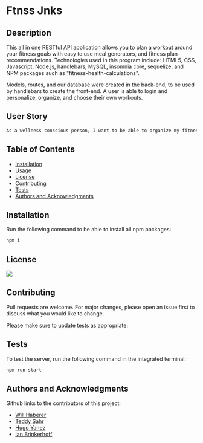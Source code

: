 # Ftnss Jnks

## Description

This all in one RESTful API application allows you to plan a workout around your fitness goals with easy to use meal generators, and fitness plan recommendations. Technologies used in this program include: HTML5, CSS, Javascript, Node.js, handlebars, MySQL, insomnia core, sequelize, and NPM packages such as "fitness-health-calculations".

Models, routes, and our database were created in the back-end, to be used by handlebars to create the front-end. A user is able to login and personalize, organize, and choose their own workouts.

## User Story

```bash
As a wellness conscious person, I want to be able to organize my fitness goal in one place so that I can easily keep track of them.
```

## Table of Contents

- [Installation](#Installation)
- [Usage](#Usage)
- [License](#License)
- [Contributing](#Contributing)
- [Tests](#Tests)
- [Authors and Acknowledgments](#Authors)

## Installation

Run the following command to be able to install all npm packages:

```bash
npm i
```

## License

  <img src = "https://img.shields.io/badge/license-Unlicense-blue.svg">

## Contributing

Pull requests are welcome. For major changes, please open an issue first to discuss what you would like to change.

Please make sure to update tests as appropriate.

## Tests

To test the server, run the following command in the integrated terminal:

```bash
npm run start
```

## Authors and Acknowledgments

Github links to the contributors of this project:

- [Will Haberer](https://github.com/willhaberer)
- [Teddy Sahr](https://github.com/teddysahr)
- [Hugo Yanez](https://github.com/hyanez/)
- [Ian Brinkerhoff](https://github.com/ianbrinkerhoff09)
